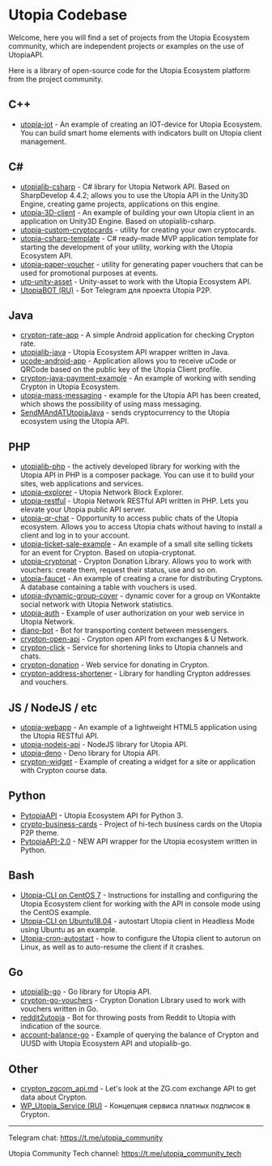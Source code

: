 
# Utopia Codebase

Welcome, here you will find a set of projects from the Utopia Ecosystem community, which are independent projects or examples on the use of UtopiaAPI.

Here is a library of open-source code for the Utopia Ecosystem platform from the project community.

## C++

* [utopia-iot](https://github.com/utopia-opensource/utopia-iot) - An example of creating an IOT-device for Utopia Ecosystem. You can build smart home elements with indicators built on Utopia client management.

## C#

* [utopialib-csharp](https://github.com/Sagleft/utopialib-csharp) - C# library for Utopia Network API. Based on SharpDevelop 4.4.2; allows you to use the Utopia API in the Unity3D Engine, creating game projects, applications on this engine.
* [utopia-3D-client](https://github.com/utopia-opensource/utopia-3D-client) - An example of building your own Utopia client in an application on Unity3D Engine. Based on utopialib-csharp.
* [utopia-custom-cryptocards](https://github.com/utopia-opensource/utopia-custom-cryptocards) - utility for creating your own cryptocards.
* [utopia-csharp-template](https://github.com/utopia-opensource/utopia-csharp-template) - C# ready-made MVP application template for starting the development of your utility, working with the Utopia Ecosystem API.
* [utopia-paper-voucher](https://github.com/utopia-opensource/utopia-paper-voucher) - utility for generating paper vouchers that can be used for promotional purposes at events.
* [utp-unity-asset](https://github.com/utopia-opensource/utp-unity-asset) - Unity-asset to work with the Utopia Ecosystem API.
* [UtopiaBOT (RU)](https://github.com/utopiap2p-events/UtopiaBOT) - Бот Telegram для проекта Utopia P2P.

## Java

* [crypton-rate-app](https://github.com/utopia-opensource/crypton-rate-app) - A simple Android application for checking Crypton rate.
* [utopialib-java](https://github.com/utopia-opensource/utopialib-java) - Utopia Ecosystem API wrapper written in Java.
* [ucode-android-app](https://github.com/utopia-opensource/ucode-android-app) - Application allows you to receive uCode or QRCode based on the public key of the Utopia Client profile.
* [crypton-java-payment-example](https://github.com/utopia-opensource/crypton-java-payment-example) - An example of working with sending Crypton in Utopia Ecosystem.
* [utopia-mass-messaging](https://github.com/utopia-opensource/utopia-mass-messaging) - example for the Utopia API has been created, which shows the possibility of using mass messaging.
* [SendMAndATUtopiaJava](https://github.com/utopiap2p-events/SendMAndATUtopiaJava) - sends cryptocurrency to the Utopia ecosystem using the Utopia API.

## PHP

* [utopialib-php](https://github.com/Sagleft/utopialib-php) - the actively developed library for working with the Utopia API in PHP is a composer package. You can use it to build your sites, web applications and services.
* [utopia-explorer](https://github.com/utopia-opensource/utopia-explorer) - Utopia Network Block Explorer.
* [utopia-restful](https://github.com/utopia-opensource/utopia-restful) - Utopia Network RESTful API written in PHP. Lets you elevate your Utopia public API server.
* [utopia-qr-chat](https://github.com/utopia-opensource/utopia-qr-chat) - Opportunity to access public chats of the Utopia ecosystem. Allows you to access Utopia chats without having to install a client and log in to your account.
* [utopia-ticket-sale-example](https://github.com/utopia-opensource/utopia-ticket-sale-example) - An example of a small site selling tickets for an event for Crypton. Based on utopia-cryptonat.
* [utopia-cryptonat](https://github.com/Sagleft/utopia-cryptonat) - Crypton Donation Library. Allows you to work with vouchers: create them, request their status, use and so on.
* [utopia-faucet](https://github.com/utopia-opensource/utopia-faucet) - An example of creating a crane for distributing Cryptons. A database containing a table with vouchers is used.
* [utopia-dynamic-group-cover](https://github.com/utopia-opensource/utopia-dynamic-group-cover) - dynamic cover for a group on VKontakte social network with Utopia Network statistics.
* [utopia-auth](https://github.com/utopia-opensource/utopia-auth) - Example of user authorization on your web service in Utopia Network.
* [diano-bot](https://github.com/Sagleft/diano-bot) - Bot for transporting content between messengers.
* [crypton-open-api](https://github.com/utopia-opensource/crypton-open-api) - Crypton open API from exchanges & U Network.
* [crypton-click](https://github.com/Sagleft/crypton-click) - Service for shortening links to Utopia channels and chats.
* [crypton-donation](https://github.com/utopiap2p-events/crypton-donation) - Web service for donating in Crypton.
* [crypton-address-shortener](https://github.com/utopiap2p-events/crypton-address-shortener) - Library for handling Crypton addresses and vouchers.

## JS / NodeJS / etc
* [utopia-webapp](https://github.com/utopia-opensource/utopia-webapp) - An example of a lightweight HTML5 application using the Utopia RESTful API.
* [utopia-nodejs-api](https://github.com/Oocrop/utopia-nodejs-api) - NodeJS library for Utopia API.
* [utopia-deno](https://github.com/utopia-opensource/utopia-deno) - Deno library for Utopia API.
* [crypton-widget](https://jsfiddle.net/Neop39Ce/snygk4ut/39) - Example of creating a widget for a site or application with Crypton course data.

## Python
* [PytopiaAPI](https://github.com/Dest0re/PytopiaAPI) - Utopia Ecosystem API for Python 3.
* [crypto-business-cards](https://github.com/utopia-opensource/crypto-business-cards) - Project of hi-tech business cards on the Utopia P2P theme.
* [PytopiaAPI-2.0](https://github.com/Dest0re/PytopiaAPI-2.0) - NEW API wrapper for the Utopia ecosystem written in Python.

## Bash
* [Utopia-CLI on CentOS 7](https://gist.github.com/Sagleft/c5e63889f192312823784401eac735bf) - Instructions for installing and configuring the Utopia Ecosystem client for working with the API in console mode using the CentOS example.
* [Utopia-CLI on Ubuntu18.04](https://gist.github.com/Sagleft/645d094a9f728ae63480347c843b9b11) - autostart Utopia client in Headless Mode using Ubuntu as an example.
* [Utopia-cron-autostart](https://gist.github.com/Sagleft/e6b62ba9ece7a8fb24454b603ddab0c7) - how to configure the Utopia client to autorun on Linux, as well as to auto-resume the client if it crashes.

## Go
* [utopialib-go](https://github.com/Sagleft/utopialib-go) - Go library for Utopia API.
* [crypton-go-vouchers](https://github.com/utopia-opensource/crypton-go-vouchers) - Crypton Donation Library used to work with vouchers written in Go.
* [reddit2utopia](https://github.com/Sagleft/reddit2utopia) - Bot for throwing posts from Reddit to Utopia with indication of the source.
* [account-balance-go](https://github.com/utopia-opensource/account-balance-go) - Example of querying the balance of Crypton and UUSD with Utopia Ecosystem API and utopialib-go.

## Other
* [crypton_zgcom_api.md](https://gist.github.com/Sagleft/6078fb4f9014f9d0fcf030c515460e3b) - Let's look at the ZG.com exchange API to get data about Crypton.
* [WP_Utopia_Service (RU)](https://github.com/utopiap2p-events/WP_Utopia_Service) - Концепция сервиса платных подписок в Crypton.

---

Telegram chat:
https://t.me/utopia_community

Utopia Community Tech channel:
https://t.me/utopia_community_tech
